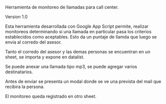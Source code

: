 Herramienta de monitoreo de llamadas para call center.

Version 1.0

Esta herramienta desarrollada con Google App Script permite, realizar monitoreos determinando si una llamada en particular pasa los criterios establecidos como aceptables.
Esto da un puntaje de llamda que luego se envia al corredo del asesor.

Tanto el corredo del asesor y las demas personas se encuentran en un sheet, se importa y expone en datalist.

Se puede anexar una llamada tipo mp3, se puede agregar varios destinatarios.

Antes de enviar se presenta un modal donde se ve una prevista del mail que recibira la persona.

El monitoreo queda registrado en otro sheet.



